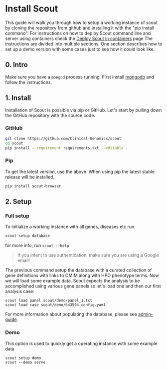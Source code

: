 # Install Scout
This guide will walk you through how to setup a working instance of scout by cloning the repository from github and installing it with the "pip install command". For instructions on how to deploy Scout command line and server using containers check the [Deploy Scout in containers](containers) page
The instructions are divided into multiple sections.
One section describes how to set up a demo version with some cases just to see how it could look like.


## 0. Intro
Make sure you have a `mongod` process running. First install [mongodb][mongodb] and follow the instructions.


## 1. Install
Installation of Scout is possible via pip or GitHub.
Let's start by pulling down the GitHub repository with the source code.

### GitHub


```bash
git clone https://github.com/Clinical-Genomics/scout
cd scout
pip install --requirement requirements.txt --editable .
```

### Pip

To get the latest version, use the above. When using pip the latest stable release will be installed.

```bash
pip install scout-browser
```


<!-- ## 2. Configure
You need to sign up for access to a few web APIs like Google OAuth and
OMIM to make full use of Scout. The keys and secrets should be added to
the Flask instance config. To learn more about possible settings, take a
look in the ``scout/settings.py`` module.

### Google OAuth
Create a new project in your [Google Developer console][google-console].
Under your project, click "APIs & auth" > "Credentials". Here you will
find your "CLIENT ID" and "CLIENT SECRET". You also need to add some
"REDIRECT URLS" and "JAVASCRIPT ORIGINS".

**REDIRECT URLS**:

  - http://localhost:5023/authorized
  - https://localhost:5023/authorized

**JAVASCRIPT ORIGINS**:

  - http://localhost:5023
  - https://localhost:5023

Remember that it might take a while for the tokens to start working.

### OMIM API
You can [register][omim-register] for free OMIM API access. You will be
sent the authentication token eventually :)

### Gmail
The Sanger email feature requires credentials for a Gmail account. Any
account should work so you don't need to sign up for any special access.

### MongoDB
If you are using a password protected Mongo database you also need to add
the authentication details to the instance config.


## 3. Boostrap
We use gulp.js to compile the statis assets (CSS, JS, etc.)

```bash
$ gulp build --production
```


## 4. Develop
You are now ready to start the development server and complete the setup
in the admin interface.

```bash
$ python manage.py -c "$(pwd)/configs/boilerplate.cfg" vagrant
```

That's it! Go and explore Scout. -->

## 2. Setup

### Full setup

To initialize a working instance with all genes, diseases etc run

```bash
scout setup database
```

for more info, run `scout --help`

> If you intent to use authentication, make sure you are using a Google email!

The previous command setup the database with a curated collection of gene definitions with links to OMIM along with HPO phenotype terms. Now we will load some example data. Scout expects the analysis to be accomplished using various gene panels so let's load one and then our first analysis case:

```
scout load panel scout/demo/panel_1.txt
scout load case scout/demo/643594.config.yaml
```


For more information about populating the database, please see [admin-guide][admin-guide].

### Demo

This option is used to quickly get a operating instance with some example data

```
scout setup demo
scout --demo serve
```


[google-console]: https://console.developers.google.com/project
[omim-register]: http://omim.org/api
[vagrant]: https://www.vagrantup.com/
[mongodb]: https://docs.mongodb.com/manual/installation/
[admin-guide]: admin-guide/README.md
[containers]: admin-guide/container-deploy.md
